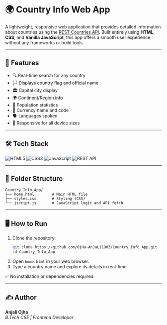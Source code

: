
# 🌍 Country Info Web App

A lightweight, responsive web application that provides detailed information about countries using the [REST Countries API](https://restcountries.com/). Built entirely using **HTML**, **CSS**, and **Vanilla JavaScript**, this app offers a smooth user experience without any frameworks or build tools.

---

## 🚀 Features

- 🔍 Real-time search for any country
- 🏳️ Displays country flag and official name
- 🏛️ Capital city display
- 🌍 Continent/Region info
- 👥 Population statistics
- 💱 Currency name and code
- 🗣️ Languages spoken
- 📱 Responsive for all device sizes

---

## 🛠️ Tech Stack

![HTML5](https://img.shields.io/badge/HTML5-E34F26?style=for-the-badge&logo=html5)
![CSS3](https://img.shields.io/badge/CSS3-1572B6?style=for-the-badge&logo=css3)
![JavaScript](https://img.shields.io/badge/JavaScript-F7DF1E?style=for-the-badge&logo=javascript)
![REST API](https://img.shields.io/badge/API-REST%20Countries-blue?style=for-the-badge)

---

## 📁 Folder Structure

```text
Country_Info_App/
├── home.html        # Main HTML file
├── styles.css       # Styling (CSS)
└── jscript.js       # JavaScript logic and API fetch
```

---

## 🖥️ How to Run

1. Clone the repository:
   ```bash
   git clone https://github.com/OjHa-AnJaLi1903/Country_Info_App.git
   cd Country_Info_App
   ```
2. Open `home.html` in your web browser.
3. Type a country name and explore its details in real-time.

✅ No installation or dependencies required.

---

## ✍️ Author

**Anjali Ojha**  
_B.Tech CSE | Frontend Developer_

